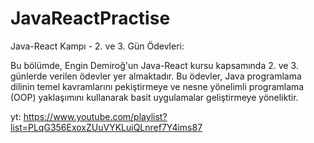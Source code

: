 # JavaReactPractise
Java-React Kampı - 2. ve 3. Gün Ödevleri:

Bu bölümde, Engin Demiroğ'un Java-React kursu kapsamında 2. ve 3. günlerde verilen ödevler yer almaktadır. Bu ödevler, Java programlama dilinin temel kavramlarını pekiştirmeye ve nesne yönelimli programlama (OOP) yaklaşımını kullanarak basit uygulamalar geliştirmeye yöneliktir.

yt: https://www.youtube.com/playlist?list=PLqG356ExoxZUuVYKLuiQLnref7Y4ims87
